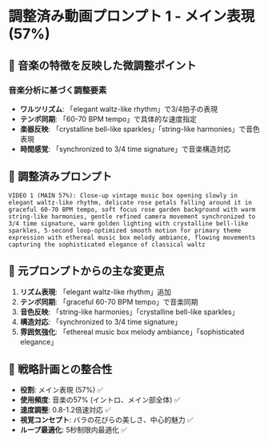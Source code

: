 # 調整済み動画プロンプト 1 - メイン表現 (57%)

## 🎵 音楽の特徴を反映した微調整ポイント

### 音楽分析に基づく調整要素
- **ワルツリズム**: 「elegant waltz-like rhythm」で3/4拍子の表現
- **テンポ同期**: 「60-70 BPM tempo」で具体的な速度指定
- **楽器反映**: 「crystalline bell-like sparkles」「string-like harmonies」で音色表現
- **時間感覚**: 「synchronized to 3/4 time signature」で音楽構造対応

## 📝 調整済みプロンプト

```
VIDEO 1 (MAIN 57%): Close-up vintage music box opening slowly in elegant waltz-like rhythm, delicate rose petals falling around it in graceful 60-70 BPM tempo, soft focus rose garden background with warm string-like harmonies, gentle refined camera movement synchronized to 3/4 time signature, warm golden lighting with crystalline bell-like sparkles, 5-second loop-optimized smooth motion for primary theme expression with ethereal music box melody ambiance, flowing movements capturing the sophisticated elegance of classical waltz
```

## 🔄 元プロンプトからの主な変更点

1. **リズム表現**: 「elegant waltz-like rhythm」追加
2. **テンポ同期**: 「graceful 60-70 BPM tempo」で音楽同期
3. **音色反映**: 「string-like harmonies」「crystalline bell-like sparkles」
4. **構造対応**: 「synchronized to 3/4 time signature」
5. **雰囲気強化**: 「ethereal music box melody ambiance」「sophisticated elegance」

## 🎯 戦略計画との整合性

- **役割**: メイン表現 (57%) ✅
- **使用頻度**: 音楽の57% (イントロ、メイン部全体) ✅
- **速度調整**: 0.8-1.2倍速対応 ✅
- **視覚コンセプト**: バラの花びらの美しさ、中心的魅力 ✅
- **ループ最適化**: 5秒制限内最適化 ✅